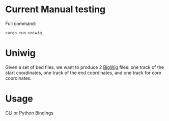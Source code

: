 # Current Manual testing

Full command:
```
cargo run uniwig
```

# Uniwig

Given a set of bed files, we want to produce 2 [BigWig](http://genome.ucsc.edu/goldenPath/help/bigWig.html) files: one track of the start coordinates, one track of the end coordinates, and one track for core coordinates.

# Usage

CLI or Python Bindings